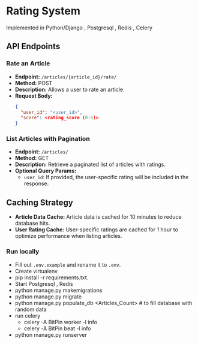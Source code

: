 # Rating System
Implemented in Python/Django , Postgresql , Redis , Celery

## API Endpoints
### Rate an Article

- **Endpoint:** `/articles/{article_id}/rate/`
- **Method:** POST
- **Description:** Allows a user to rate an article.
- **Request Body:**
    ```json
    {
      "user_id": "<user_id>",
      "score": <rating_score (0-5)>
    }
    ```

### List Articles with Pagination

- **Endpoint:** `/articles/`
- **Method:** GET
- **Description:** Retrieve a paginated list of articles with ratings.
- **Optional Query Params:**
  - `user_id`: If provided, the user-specific rating will be included in the response.
  
## Caching Strategy

- **Article Data Cache:** Article data is cached for 10 minutes to reduce database hits.
- **User Rating Cache:** User-specific ratings are cached for 1 hour to optimize performance when listing articles.
### Run locally
- Fill out `.env.example` and rename it to `.env`.
- Create virtualenv
- pip install -r requirements.txt.
- Start Postgresql , Redis 
- python manage.py makemigrations
- python manage.py migrate
- python manage.py populate_db <Articles_Count> # to fill database with random data
- run celery
  - celery -A BitPin worker -l info
  - celery -A BitPin beat -l info
- python manage.py runserver <Port>
